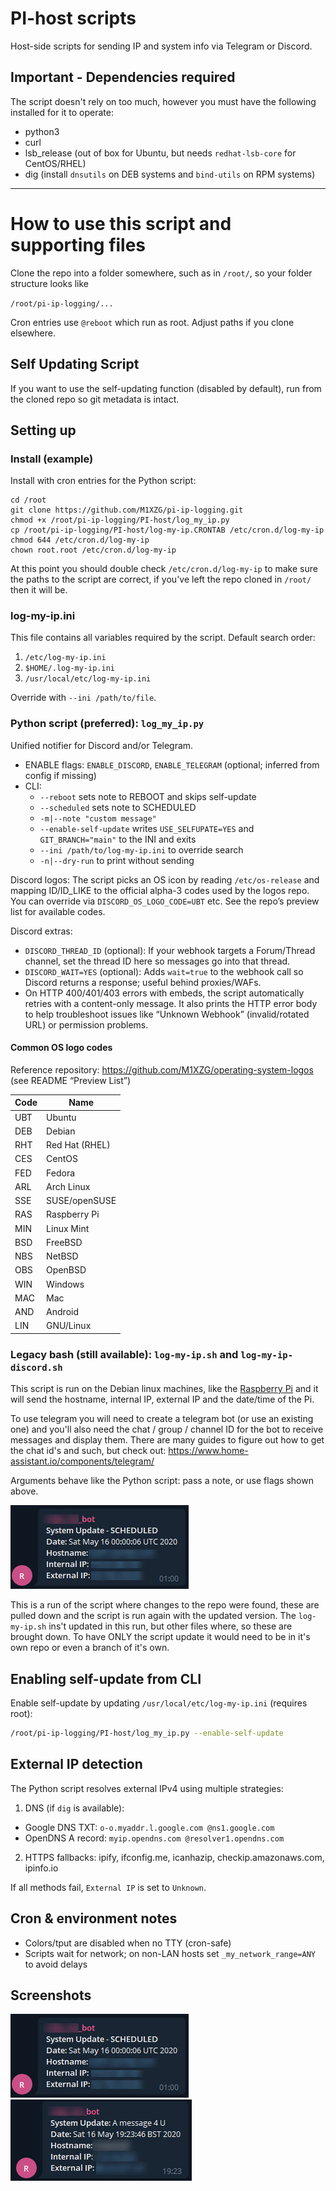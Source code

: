 # PI-host scripts

Host-side scripts for sending IP and system info via Telegram or Discord.

## Important - Dependencies required

The script doesn't rely on too much, however you must have the following installed for it to operate:

* python3
* curl
* lsb_release (out of box for Ubuntu, but needs `redhat-lsb-core` for CentOS/RHEL)
* dig (install `dnsutils` on DEB systems and `bind-utils` on RPM systems)

---

# How to use this script and supporting files

Clone the repo into a folder somewhere, such as in `/root/`, so your folder structure looks like

`/root/pi-ip-logging/...`

Cron entries use `@reboot` which run as root. Adjust paths if you clone elsewhere.

## Self Updating Script

If you want to use the self-updating function (disabled by default), run from the cloned repo so git metadata is intact.

## Setting up

### Install (example)

Install with cron entries for the Python script:

```
cd /root
git clone https://github.com/M1XZG/pi-ip-logging.git
chmod +x /root/pi-ip-logging/PI-host/log_my_ip.py
cp /root/pi-ip-logging/PI-host/log-my-ip.CRONTAB /etc/cron.d/log-my-ip
chmod 644 /etc/cron.d/log-my-ip
chown root.root /etc/cron.d/log-my-ip
```

At this point you should double check `/etc/cron.d/log-my-ip` to make sure the paths to the script are correct, if you've left the repo cloned in `/root/` then it will be.

### log-my-ip.ini

This file contains all variables required by the script. Default search order:

1) `/etc/log-my-ip.ini`
2) `$HOME/.log-my-ip.ini`
3) `/usr/local/etc/log-my-ip.ini`

Override with `--ini /path/to/file`.

### Python script (preferred): `log_my_ip.py`

Unified notifier for Discord and/or Telegram.

- ENABLE flags: `ENABLE_DISCORD`, `ENABLE_TELEGRAM` (optional; inferred from config if missing)
- CLI:
  - `--reboot` sets note to REBOOT and skips self-update
  - `--scheduled` sets note to SCHEDULED
  - `-m|--note "custom message"`
  - `--enable-self-update` writes `USE_SELFUPATE=YES` and `GIT_BRANCH="main"` to the INI and exits
  - `--ini /path/to/log-my-ip.ini` to override search
  - `-n|--dry-run` to print without sending

Discord logos: The script picks an OS icon by reading `/etc/os-release` and mapping ID/ID_LIKE to the official alpha-3 codes used by the logos repo. You can override via `DISCORD_OS_LOGO_CODE=UBT` etc. See the repo’s preview list for available codes.

Discord extras:
- `DISCORD_THREAD_ID` (optional): If your webhook targets a Forum/Thread channel, set the thread ID here so messages go into that thread.
- `DISCORD_WAIT=YES` (optional): Adds `wait=true` to the webhook call so Discord returns a response; useful behind proxies/WAFs.
- On HTTP 400/401/403 errors with embeds, the script automatically retries with a content-only message. It also prints the HTTP error body to help troubleshoot issues like “Unknown Webhook” (invalid/rotated URL) or permission problems.

#### Common OS logo codes

Reference repository: https://github.com/M1XZG/operating-system-logos (see README “Preview List”)

| Code | Name           |
| ---- | -------------- |
| UBT  | Ubuntu         |
| DEB  | Debian         |
| RHT  | Red Hat (RHEL) |
| CES  | CentOS         |
| FED  | Fedora         |
| ARL  | Arch Linux     |
| SSE  | SUSE/openSUSE  |
| RAS  | Raspberry Pi   |
| MIN  | Linux Mint     |
| BSD  | FreeBSD        |
| NBS  | NetBSD         |
| OBS  | OpenBSD        |
| WIN  | Windows        |
| MAC  | Mac            |
| AND  | Android        |
| LIN  | GNU/Linux      |

### Legacy bash (still available): `log-my-ip.sh` and `log-my-ip-discord.sh`

This script is run on the Debian linux machines, like the [Raspberry Pi](https://www.raspberrypi.org/) and it will send the hostname, internal IP, external IP and the date/time of the Pi.

To use telegram you will need to create a telegram bot (or use an existing one) and you'll also need the chat / group / channel ID for the bot to receive messages and display them.  There are many guides to figure out how to get the chat id's and such, but check out:
https://www.home-assistant.io/components/telegram/

Arguments behave like the Python script: pass a note, or use flags shown above.

![Example Telegram Message](../media/telegram-sample.jpg)

This is a run of the script where changes to the repo were found, these are pulled down and the script is run again with the updated version. The `log-my-ip.sh` ins't updated in this run, but other files where, so these are brought down. To have ONLY the script update it would need to be in it's own repo or even a branch of it's own.

## Enabling self-update from CLI

Enable self-update by updating `/usr/local/etc/log-my-ip.ini` (requires root):

```sh
/root/pi-ip-logging/PI-host/log_my_ip.py --enable-self-update
```

## External IP detection

The Python script resolves external IPv4 using multiple strategies:

1) DNS (if `dig` is available):
  - Google DNS TXT: `o-o.myaddr.l.google.com @ns1.google.com`
  - OpenDNS A record: `myip.opendns.com @resolver1.opendns.com`
2) HTTPS fallbacks: ipify, ifconfig.me, icanhazip, checkip.amazonaws.com, ipinfo.io

If all methods fail, `External IP` is set to `Unknown`.

## Cron & environment notes

- Colors/tput are disabled when no TTY (cron-safe)
- Scripts wait for network; on non-LAN hosts set `_my_network_range=ANY` to avoid delays

## Screenshots

![Example Telegram Message](../media/telegram-sample.jpg)
![Example Telegram Message 2](../media/telegram-sample-2.jpg)
